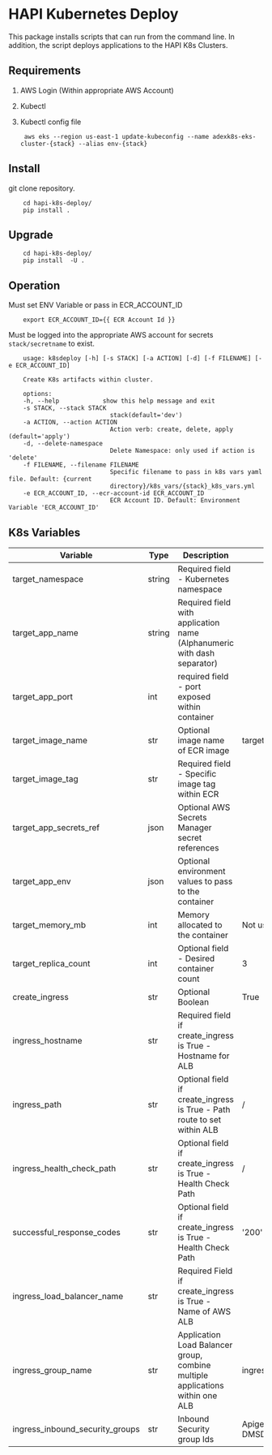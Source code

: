 HAPI Kubernetes Deploy
====================

This package installs scripts that can run from the command line. In addition, the script deploys applications to the HAPI K8s Clusters.
## Requirements
1. AWS Login (Within appropriate AWS Account)
1. Kubectl 
1. Kubectl config file

        aws eks --region us-east-1 update-kubeconfig --name adexk8s-eks-cluster-{stack} --alias env-{stack}
        
## Install

git clone repository.

        cd hapi-k8s-deploy/
        pip install .

## Upgrade

        cd hapi-k8s-deploy/
        pip install  -U .



## Operation
Must set ENV Variable or pass in ECR_ACCOUNT_ID

        export ECR_ACCOUNT_ID={{ ECR Account Id }} 

Must be logged into the appropriate AWS account for secrets  `stack/secretname` to exist.

        usage: k8sdeploy [-h] [-s STACK] [-a ACTION] [-d] [-f FILENAME] [-e ECR_ACCOUNT_ID]

        Create K8s artifacts within cluster.

        options:
        -h, --help            show this help message and exit
        -s STACK, --stack STACK
                                stack(default='dev')
        -a ACTION, --action ACTION
                                Action verb: create, delete, apply (default='apply')
        -d, --delete-namespace
                                Delete Namespace: only used if action is 'delete'
        -f FILENAME, --filename FILENAME
                                Specific filename to pass in k8s vars yaml file. Default: {current
                                directory}/k8s_vars/{stack}_k8s_vars.yml
        -e ECR_ACCOUNT_ID, --ecr-account-id ECR_ACCOUNT_ID
                                ECR Account ID. Default: Environment Variable 'ECR_ACCOUNT_ID'
        


## K8s Variables

Variable | Type | Description | Default Value
-------- | ---- | ----------- | -------------
target_namespace| string | Required field - Kubernetes namespace |
target_app_name | string | Required field with application name (Alphanumeric with dash separator) |
target_app_port | int | required field - port exposed within container |
target_image_name| str | Optional image name of ECR image | target_app_name
target_image_tag | str | Required field - Specific image tag within ECR | 
target_app_secrets_ref | json | Optional AWS Secrets Manager secret references |
target_app_env | json | Optional environment values to pass to the container |
target_memory_mb | int | Memory allocated to the container | Not used currently
target_replica_count | int | Optional field - Desired container count | 3
create_ingress | str | Optional Boolean | True
ingress_hostname | str | Required field if create_ingress is True - Hostname for ALB | 
ingress_path | str | Optional field if create_ingress is True - Path route to set within ALB | /
ingress_health_check_path| str | Optional field if create_ingress is True - Health Check Path | /
successful_response_codes| str | Optional field if create_ingress is True - Health Check Path | '200'
ingress_load_balancer_name | str | Required Field if create_ingress is True - Name of AWS ALB | 
ingress_group_name | str | Application Load Balancer group, combine multiple applications within one ALB | ingress_load_balancer_name
ingress_inbound_security_groups | str | Inbound Security group Ids | Apigee Edge IPs and DMSDEVOPS Tunnel